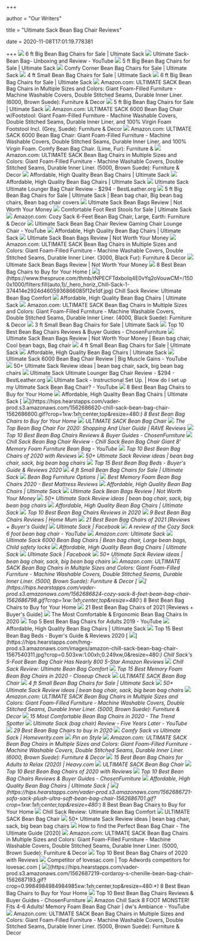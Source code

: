 +++
        
author = "Our Writers"
        
title = "Ultimate Sack Bean Bag Chair Reviews"
        
date = 2020-11-08T17:01:19.778381
        
+++
[ ![](https://www.ultimatesack.com/wp-content/uploads/2016/04/Red-Suede_2.jpg)](https://www.ultimatesack.com/wp-content/uploads/2016/04/Red-Suede_2.jpg) 6 ft Big Bean Bag Chairs for Sale | Ultimate Sack
[ ![](https://i.ytimg.com/vi/ghs1shGgUfQ/hqdefault.jpg)](https://i.ytimg.com/vi/ghs1shGgUfQ/hqdefault.jpg) Ultimate Sack- Bean Bag- Unboxing and Review - YouTube
[ ![](https://www.ultimatesack.com/wp-content/uploads/2016/05/additional1_2.jpg)](https://www.ultimatesack.com/wp-content/uploads/2016/05/additional1_2.jpg) 5 ft Big Bean Bag Chairs for Sale | Ultimate Sack
[ ![](https://www.ultimatesack.com/wp-content/uploads/2016/05/Corner-CamelSuede_1.jpg)](https://www.ultimatesack.com/wp-content/uploads/2016/05/Corner-CamelSuede_1.jpg) Comfy Corner Bean Bag Chairs for Sale | Ultimate Sack
[ ![](https://www.ultimatesack.com/wp-content/uploads/2016/04/Sage-Passion_3.jpg)](https://www.ultimatesack.com/wp-content/uploads/2016/04/Sage-Passion_3.jpg) 4 ft Small Bean Bag Chairs for Sale | Ultimate Sack
[ ![](https://www.ultimatesack.com/wp-content/uploads/2016/04/Additional3.jpg)](https://www.ultimatesack.com/wp-content/uploads/2016/04/Additional3.jpg) 6 ft Big Bean Bag Chairs for Sale | Ultimate Sack
[ ![](https://images-na.ssl-images-amazon.com/images/I/71SKw3vn3HL._AC_SY355_.jpg)](https://images-na.ssl-images-amazon.com/images/I/71SKw3vn3HL._AC_SY355_.jpg) Amazon.com: ULTIMATE SACK Bean Bag Chairs in Multiple Sizes and Colors:  Giant Foam-Filled Furniture - Machine Washable Covers, Double Stitched  Seams, Durable Inner Liner. (6000, Brown Suede): Furniture & Decor
[ ![](https://www.ultimatesack.com/wp-content/uploads/2016/05/5ftcloudnew.jpg)](https://www.ultimatesack.com/wp-content/uploads/2016/05/5ftcloudnew.jpg) 5 ft Big Bean Bag Chairs for Sale | Ultimate Sack
[ ![](https://images-na.ssl-images-amazon.com/images/I/613B81eNeYL._AC_SY355_.jpg)](https://images-na.ssl-images-amazon.com/images/I/613B81eNeYL._AC_SY355_.jpg) Amazon.com: ULTIMATE SACK 6000 Bean Bag Chair w/Footstool: Giant Foam-Filled  Furniture - Machine Washable Covers, Double Stitched Seams, Durable Inner  Liner, and 100% Virgin Foam Footstool Incl. (Grey, Suede): Furniture & Decor
[ ![](https://m.media-amazon.com/images/I/71JIzQvDE6L._AC_SS350_.jpg)](https://m.media-amazon.com/images/I/71JIzQvDE6L._AC_SS350_.jpg) Amazon.com: ULTIMATE SACK 6000 Bean Bag Chair: Giant Foam-Filled Furniture  - Machine Washable Covers, Double Stitched Seams, Durable Inner Liner, and  100% Virgin Foam. Comfy Bean Bag Chair. (Lime, Fur): Furniture &
[ ![](https://images-na.ssl-images-amazon.com/images/I/71w55B8cMXL._AC_SY355_.jpg)](https://images-na.ssl-images-amazon.com/images/I/71w55B8cMXL._AC_SY355_.jpg) Amazon.com: ULTIMATE SACK Bean Bag Chairs in Multiple Sizes and Colors:  Giant Foam-Filled Furniture - Machine Washable Covers, Double Stitched  Seams, Durable Inner Liner. (5000, Brown Suede): Furniture & Decor
[ ![](https://www.ultimatesack.com/wp-content/uploads/2016/05/5ft.jpg)](https://www.ultimatesack.com/wp-content/uploads/2016/05/5ft.jpg) Affordable, High Quality Bean Bag Chairs | Ultimate Sack
[ ![](https://www.ultimatesack.com/wp-content/uploads/2016/05/green.jpg)](https://www.ultimatesack.com/wp-content/uploads/2016/05/green.jpg) Affordable, High Quality Bean Bag Chairs | Ultimate Sack
[ ![](https://bestleather.org/wp-content/uploads/2020/01/Display.jpg)](https://bestleather.org/wp-content/uploads/2020/01/Display.jpg) Ultimate Sack Ultimate Lounger Bag Chair Review - $294 - BestLeather.org
[ ![](https://i.pinimg.com/originals/65/ca/29/65ca29b3f5e566e5688fb9b24a22ef68.jpg)](https://i.pinimg.com/originals/65/ca/29/65ca29b3f5e566e5688fb9b24a22ef68.jpg) 5 ft Big Bean Bag Chairs for Sale | Ultimate Sack | Bean bag chair, Big bean  bag chairs, Bean bag chair covers
[ ![](https://smallneed.com/wp-content/uploads/2019/03/ULTIMATE-SACK-6000-Bean-Bag-Chair-Review-300x300.png)](https://smallneed.com/wp-content/uploads/2019/03/ULTIMATE-SACK-6000-Bean-Bag-Chair-Review-300x300.png) Ultimate Sack Bean Bags Review | Not Worth Your Money
[ ![](https://www.ultimatesack.com/wp-content/uploads/2016/05/4ft-brown-suede-new2.jpg)](https://www.ultimatesack.com/wp-content/uploads/2016/05/4ft-brown-suede-new2.jpg) Comfortable Foot Rest Stools for Sale | Ultimate Sack
[ ![](https://images-na.ssl-images-amazon.com/images/I/8114RMaSAbL._AC_SL1500_.jpg)](https://images-na.ssl-images-amazon.com/images/I/8114RMaSAbL._AC_SL1500_.jpg) Amazon.com: Cozy Sack 6-Feet Bean Bag Chair, Large, Earth: Furniture & Decor
[ ![](https://i.ytimg.com/vi/jV_iA46PSHY/maxresdefault.jpg)](https://i.ytimg.com/vi/jV_iA46PSHY/maxresdefault.jpg) Ultimate Sack Bean Bag Chair Review Gaming Chair Lounge Chair - YouTube
[ ![](https://www.ultimatesack.com/wp-content/uploads/2016/05/Hunter-Suede_4.jpg)](https://www.ultimatesack.com/wp-content/uploads/2016/05/Hunter-Suede_4.jpg) Affordable, High Quality Bean Bag Chairs | Ultimate Sack
[ ![](https://smallneed.com/wp-content/uploads/2019/03/Ultimate-Sack-4000-Review-1024x576.png)](https://smallneed.com/wp-content/uploads/2019/03/Ultimate-Sack-4000-Review-1024x576.png) Ultimate Sack Bean Bags Review | Not Worth Your Money
[ ![](https://images-na.ssl-images-amazon.com/images/I/51EiZqOZo1L._AC_SY355_.jpg)](https://images-na.ssl-images-amazon.com/images/I/51EiZqOZo1L._AC_SY355_.jpg) Amazon.com: ULTIMATE SACK Bean Bag Chairs in Multiple Sizes and Colors:  Giant Foam-Filled Furniture - Machine Washable Covers, Double Stitched  Seams, Durable Inner Liner. (3000, Black Fur): Furniture & Decor
[ ![](https://smallneed.com/wp-content/uploads/2019/03/ultimate-sack-reviews-1024x576.png)](https://smallneed.com/wp-content/uploads/2019/03/ultimate-sack-reviews-1024x576.png) Ultimate Sack Bean Bags Review | Not Worth Your Money
[ ![](https://hips.hearstapps.com/hmg-prod.s3.amazonaws.com/images/best-beanbag-chairs-1564173831.png)](https://hips.hearstapps.com/hmg-prod.s3.amazonaws.com/images/best-beanbag-chairs-1564173831.png) 8 Best Bean Bag Chairs to Buy for Your Home
[ ![](https://www.thespruce.com/thmb/tNPECFTdxboIq4E0vYq2oVouwCM=/1500x1000/filters:fill(auto,1)/_hero_horiz_Chill-Sack-1-374414e2924d4605936866085f12e1df.jpg)](https://www.thespruce.com/thmb/tNPECFTdxboIq4E0vYq2oVouwCM=/1500x1000/filters:fill(auto,1)/_hero_horiz_Chill-Sack-1-374414e2924d4605936866085f12e1df.jpg) Chill Sack Review: Ultimate Bean Bag Comfort
[ ![](https://www.ultimatesack.com/wp-content/uploads/2016/05/corner.jpg)](https://www.ultimatesack.com/wp-content/uploads/2016/05/corner.jpg) Affordable, High Quality Bean Bag Chairs | Ultimate Sack
[ ![](https://images-na.ssl-images-amazon.com/images/I/61O-961cG7L._AC_SY355_.jpg)](https://images-na.ssl-images-amazon.com/images/I/61O-961cG7L._AC_SY355_.jpg) Amazon.com: ULTIMATE SACK Bean Bag Chairs in Multiple Sizes and Colors:  Giant Foam-Filled Furniture - Machine Washable Covers, Double Stitched  Seams, Durable Inner Liner. (4000, Black Suede): Furniture & Decor
[ ![](https://www.ultimatesack.com/wp-content/uploads/2016/05/purple.jpg)](https://www.ultimatesack.com/wp-content/uploads/2016/05/purple.jpg) 3 ft Small Bean Bag Chairs for Sale | Ultimate Sack
[ ![](https://chosenfurniture.com/wp-content/uploads/2020/01/ultimate-sack-6000-foam-filled-giant-bag.jpg)](https://chosenfurniture.com/wp-content/uploads/2020/01/ultimate-sack-6000-foam-filled-giant-bag.jpg) Top 10 Best Bean Bag Chairs Reviews & Buyer Guides - ChosenFurniture
[ ![](https://i.pinimg.com/originals/94/16/24/94162474dd6548ce4666012561a914dc.png)](https://i.pinimg.com/originals/94/16/24/94162474dd6548ce4666012561a914dc.png) Ultimate Sack Bean Bags Review | Not Worth Your Money | Bean bag chair,  Cool bean bags, Bag chair
[ ![](https://www.ultimatesack.com/wp-content/uploads/2016/04/additional3_1-1.jpg)](https://www.ultimatesack.com/wp-content/uploads/2016/04/additional3_1-1.jpg) 4 ft Small Bean Bag Chairs for Sale | Ultimate Sack
[ ![](https://www.ultimatesack.com/wp-content/uploads/2020/09/fall-bigsale-120.jpg)](https://www.ultimatesack.com/wp-content/uploads/2020/09/fall-bigsale-120.jpg) Affordable, High Quality Bean Bag Chairs | Ultimate Sack
[ ![](https://i.ytimg.com/vi/8IlQglRhEWc/maxresdefault.jpg)](https://i.ytimg.com/vi/8IlQglRhEWc/maxresdefault.jpg) Ultimate Sack 6000 Bean Bag Chair Review | Big Muscle Gains - YouTube
[ ![](https://i.pinimg.com/236x/e2/eb/9c/e2eb9c72b6c6f6a3d7a80f25fdbe35cc.jpg)](https://i.pinimg.com/236x/e2/eb/9c/e2eb9c72b6c6f6a3d7a80f25fdbe35cc.jpg) 50+ Ultimate Sack Review ideas | bean bag chair, sack, big bean bag chairs
[ ![](https://bestleather.org/wp-content/uploads/2020/01/Ultimiate-Sack-Feature-1.jpg)](https://bestleather.org/wp-content/uploads/2020/01/Ultimiate-Sack-Feature-1.jpg) Ultimate Sack Ultimate Lounger Bag Chair Review - $294 - BestLeather.org
[ ![](https://i.ytimg.com/vi/_IwAFp3xUbs/hqdefault.jpg)](https://i.ytimg.com/vi/_IwAFp3xUbs/hqdefault.jpg) Ultimate Sack - Instructional Set Up. | How do I set up my Ultimate Sack  Bean Bag Chair? - YouTube
[ ![](https://hips.hearstapps.com/hmg-prod.s3.amazonaws.com/images/best-beanbag-chairs-social-1564172883.png)](https://hips.hearstapps.com/hmg-prod.s3.amazonaws.com/images/best-beanbag-chairs-social-1564172883.png) 8 Best Bean Bag Chairs to Buy for Your Home
[ ![](https://www.ultimatesack.com/wp-content/uploads/2016/05/4ft.jpg)](https://www.ultimatesack.com/wp-content/uploads/2016/05/4ft.jpg) Affordable, High Quality Bean Bag Chairs | Ultimate Sack
[ ![](https://hips.hearstapps.com/vader-prod.s3.amazonaws.com/1562686620-chill-sack-bean-bag-chair-1562686600.gif?crop=1xw:1xh;center,top&resize=480:*)](https://hips.hearstapps.com/vader-prod.s3.amazonaws.com/1562686620-chill-sack-bean-bag-chair-1562686600.gif?crop=1xw:1xh;center,top&resize=480:*) 8 Best Bean Bag Chairs to Buy for Your Home
[ ![](https://20fd661yccar325znz1e9bdl-wpengine.netdna-ssl.com/wp-content/uploads/2020/01/sofa-sack-plush-ultra-soft-bean-bag-chair-bean-bag-chair.jpg)](https://20fd661yccar325znz1e9bdl-wpengine.netdna-ssl.com/wp-content/uploads/2020/01/sofa-sack-plush-ultra-soft-bean-bag-chair-bean-bag-chair.jpg) ULTIMATE SACK Bean Bag Chair
[ ![](https://www.ravereviews.org/wp-content/uploads/2019/01/RAVE-BeanBag-IntroBigJoe.jpg)](https://www.ravereviews.org/wp-content/uploads/2019/01/RAVE-BeanBag-IntroBigJoe.jpg) The Top Bean Bag Chair For 2020: Shopping And User Guide | RAVE Reviews
[ ![](https://chosenfurniture.com/wp-content/uploads/2019/06/bean-bag-chairs-reviews.jpg)](https://chosenfurniture.com/wp-content/uploads/2019/06/bean-bag-chairs-reviews.jpg) Top 10 Best Bean Bag Chairs Reviews & Buyer Guides - ChosenFurniture
[ ![](https://i.ytimg.com/vi/6LeiUv0VVP8/maxresdefault.jpg)](https://i.ytimg.com/vi/6LeiUv0VVP8/maxresdefault.jpg) Chill Sack Bean Bag Chair Review - Chill Sack Bean Bag Chair Giant 8'  Memory Foam Furniture Bean Bag - YouTube
[ ![](https://www.republiclab.com/wp-content/uploads/2018/07/best-bean-bag-chairs-1.jpg)](https://www.republiclab.com/wp-content/uploads/2018/07/best-bean-bag-chairs-1.jpg) Top 10 Best Bean Bag Chairs of 2020 with Reviews
[ ![](https://i.pinimg.com/236x/e9/24/2c/e9242c6e8a008ce459b1063a74b69ea8.jpg)](https://i.pinimg.com/236x/e9/24/2c/e9242c6e8a008ce459b1063a74b69ea8.jpg) 50+ Ultimate Sack Review ideas | bean bag chair, sack, big bean bag chairs
[ ![](https://m.media-amazon.com/images/I/41FqCuZ+tqL._SL160_.jpg)](https://m.media-amazon.com/images/I/41FqCuZ+tqL._SL160_.jpg) Top 15 Best Bean Bag Beds - Buyer's Guide & Reviews 2020
[ ![](https://www.ultimatesack.com/wp-content/uploads/2016/04/additional2_1-1.jpg)](https://www.ultimatesack.com/wp-content/uploads/2016/04/additional2_1-1.jpg) 4 ft Small Bean Bag Chairs for Sale | Ultimate Sack
[ ![](https://www.ultimatesack.com/wp-content/uploads/2016/05/6ftgray2019-270x300.jpg)](https://www.ultimatesack.com/wp-content/uploads/2016/05/6ftgray2019-270x300.jpg) Bean Bag Furniture Options |
[ ![](https://bestmattress.reviews/wp-content/uploads/2019/12/Best-Memory-Foam-Bean-Bag-Chairs.jpg)](https://bestmattress.reviews/wp-content/uploads/2019/12/Best-Memory-Foam-Bean-Bag-Chairs.jpg) Best Memory Foam Bean Bag Chairs 2020 - Best Mattress Reviews
[ ![](https://www.ultimatesack.com/assets/images/camel-series-large.jpg)](https://www.ultimatesack.com/assets/images/camel-series-large.jpg) Affordable, High Quality Bean Bag Chairs | Ultimate Sack
[ ![](https://smallneed.com/wp-content/uploads/2019/03/Ultimate-Sack-3000-Review-1024x576.png)](https://smallneed.com/wp-content/uploads/2019/03/Ultimate-Sack-3000-Review-1024x576.png) Ultimate Sack Bean Bags Review | Not Worth Your Money
[ ![](https://i.pinimg.com/236x/bc/b5/28/bcb5281bbe99c163bc4870cbcf37e520.jpg)](https://i.pinimg.com/236x/bc/b5/28/bcb5281bbe99c163bc4870cbcf37e520.jpg) 50+ Ultimate Sack Review ideas | bean bag chair, sack, big bean bag chairs
[ ![](https://www.ultimatesack.com/wp-content/uploads/2020/10/3ft.jpg)](https://www.ultimatesack.com/wp-content/uploads/2020/10/3ft.jpg) Affordable, High Quality Bean Bag Chairs | Ultimate Sack
[ ![](https://allbestops.com/wp-content/uploads/2019/10/B079YZX7CR-2.jpg)](https://allbestops.com/wp-content/uploads/2019/10/B079YZX7CR-2.jpg) Top 10 Best Bean Bag Chairs Reviews in 2020
[ ![](https://athomemum.com/wp-content/uploads/2018/11/Best-Bean-Bag-Chairs-Reviews.jpg)](https://athomemum.com/wp-content/uploads/2018/11/Best-Bean-Bag-Chairs-Reviews.jpg) 9 Best Bean Bag Chairs Reviews | Home Mum
[ ![](https://cdn.architecturelab.net/wp-content/uploads/2018/01/bean-bag-header-new.jpg)](https://cdn.architecturelab.net/wp-content/uploads/2018/01/bean-bag-header-new.jpg) 21 Best Bean Bag Chairs of 2021 [Reviews + Buyer's Guide]
[ ![](https://lookaside.fbsbx.com/lookaside/crawler/media/?media_id=10155913624510661&get_thumbnail=1)](https://lookaside.fbsbx.com/lookaside/crawler/media/?media_id=10155913624510661&get_thumbnail=1) Ultimate Sack | Facebook
[ ![](https://i.ytimg.com/vi/rvC6Mj6h9Ok/maxresdefault.jpg)](https://i.ytimg.com/vi/rvC6Mj6h9Ok/maxresdefault.jpg) A review of the Cozy Sack 6 foot bean bag chair - YouTube
[ ![](https://m.media-amazon.com/images/I/61vB+ggNNuL._AC_UY218_.jpg)](https://m.media-amazon.com/images/I/61vB+ggNNuL._AC_UY218_.jpg) Amazon.com: Ultimate Sack
[ ![](https://i.pinimg.com/originals/09/21/07/092107ec6e2783b86dabad066ae16997.png)](https://i.pinimg.com/originals/09/21/07/092107ec6e2783b86dabad066ae16997.png) Ultimate Sack 6000 Bean Bag Chairs | Bean bag chair, Large bean bags, Child  safety locks
[ ![](https://www.ultimatesack.com/wp-content/uploads/2016/05/redlargedog.jpg)](https://www.ultimatesack.com/wp-content/uploads/2016/05/redlargedog.jpg) Affordable, High Quality Bean Bag Chairs | Ultimate Sack
[ ![](https://lookaside.fbsbx.com/lookaside/crawler/media/?media_id=377485585768)](https://lookaside.fbsbx.com/lookaside/crawler/media/?media_id=377485585768) Ultimate Sack | Facebook
[ ![](https://i.pinimg.com/236x/a0/b5/bc/a0b5bc2ee8e18d1a3950c9934d6c7a1b.jpg)](https://i.pinimg.com/236x/a0/b5/bc/a0b5bc2ee8e18d1a3950c9934d6c7a1b.jpg) 50+ Ultimate Sack Review ideas | bean bag chair, sack, big bean bag chairs
[ ![](https://m.media-amazon.com/images/S/aplus-media/sc/63512012-db9c-48ea-8d00-fe6e213cf06f.__CR0,0,1020,1020_PT0_SX300_V1___.jpg)](https://m.media-amazon.com/images/S/aplus-media/sc/63512012-db9c-48ea-8d00-fe6e213cf06f.__CR0,0,1020,1020_PT0_SX300_V1___.jpg) Amazon.com: ULTIMATE SACK Bean Bag Chairs in Multiple Sizes and Colors:  Giant Foam-Filled Furniture - Machine Washable Covers, Double Stitched  Seams, Durable Inner Liner. (5000, Brown Suede): Furniture & Decor
[ ![](https://hips.hearstapps.com/vader-prod.s3.amazonaws.com/1562686824-cozy-sack-8-feet-bean-bag-chair-1562686798.gif?crop=1xw:1xh;center,top&resize=480:*)](https://hips.hearstapps.com/vader-prod.s3.amazonaws.com/1562686824-cozy-sack-8-feet-bean-bag-chair-1562686798.gif?crop=1xw:1xh;center,top&resize=480:*) 8 Best Bean Bag Chairs to Buy for Your Home
[ ![](https://cdn.architecturelab.net/wp-content/uploads/2020/08/best-bean-bag-chair.png)](https://cdn.architecturelab.net/wp-content/uploads/2020/08/best-bean-bag-chair.png) 21 Best Bean Bag Chairs of 2021 [Reviews + Buyer's Guide]
[ ![](https://ergonomicshealth.com/wp-content/uploads/2020/03/beanbag_banne1.jpg)](https://ergonomicshealth.com/wp-content/uploads/2020/03/beanbag_banne1.jpg) The Most Comfortable & Ergonomic Bean Bag Chairs In 2020
[ ![](https://i.ytimg.com/vi/oGuGCUNcIHo/maxresdefault.jpg)](https://i.ytimg.com/vi/oGuGCUNcIHo/maxresdefault.jpg) Top 5 Best Bean Bag Chairs for Adults 2019 - YouTube
[ ![](https://www.ultimatesack.com/wp-content/uploads/2017/11/pillow2017.jpg)](https://www.ultimatesack.com/wp-content/uploads/2017/11/pillow2017.jpg) Affordable, High Quality Bean Bag Chairs | Ultimate Sack
[ ![](https://supercomfysleep.com/wp-content/uploads/2020/03/Top-15-Best-Bean-Bag-Beds-Buyers-Guide-Reviews-2020-1.jpg)](https://supercomfysleep.com/wp-content/uploads/2020/03/Top-15-Best-Bean-Bag-Beds-Buyers-Guide-Reviews-2020-1.jpg) Top 15 Best Bean Bag Beds - Buyer's Guide & Reviews 2020
[ ![](https://hips.hearstapps.com/hmg-prod.s3.amazonaws.com/images/amazon-chill-sack-bean-bag-chair-1567540311.jpg?crop=0.503xw:1.00xh;0.249xw,0&resize=480:*)](https://hips.hearstapps.com/hmg-prod.s3.amazonaws.com/images/amazon-chill-sack-bean-bag-chair-1567540311.jpg?crop=0.503xw:1.00xh;0.249xw,0&resize=480:*) Chill Sack's 5-Foot Bean Bag Chair Has Nearly 800 5-Star Amazon Reviews
[ ![](https://www.thespruce.com/thmb/iYzRaLakGbanCU11bl00qHJh4Fc=/1500x1000/filters:no_upscale():max_bytes(150000):strip_icc()/Chill-Sack-3-a1905ace3b65474196d63ad4494d759a.jpg)](https://www.thespruce.com/thmb/iYzRaLakGbanCU11bl00qHJh4Fc=/1500x1000/filters:no_upscale():max_bytes(150000):strip_icc()/Chill-Sack-3-a1905ace3b65474196d63ad4494d759a.jpg) Chill Sack Review: Ultimate Bean Bag Comfort
[ ![](https://closeupcheck.com/wp-content/uploads/2019/06/B019OGK2KS.jpg)](https://closeupcheck.com/wp-content/uploads/2019/06/B019OGK2KS.jpg) Top 15 Best Memory Foam Bean Bag Chairs in 2020 - Closeup Check
[ ![](https://20fd661yccar325znz1e9bdl-wpengine.netdna-ssl.com/wp-content/uploads/2020/01/Screen-Shot-2020-10-14-at-1.25.43-PM.png)](https://20fd661yccar325znz1e9bdl-wpengine.netdna-ssl.com/wp-content/uploads/2020/01/Screen-Shot-2020-10-14-at-1.25.43-PM.png) ULTIMATE SACK Bean Bag Chair
[ ![](https://www.ultimatesack.com/wp-content/uploads/2016/04/4ftcloudnewfur.jpg)](https://www.ultimatesack.com/wp-content/uploads/2016/04/4ftcloudnewfur.jpg) 4 ft Small Bean Bag Chairs for Sale | Ultimate Sack
[ ![](https://i.pinimg.com/236x/58/d3/84/58d3848d0f058900b80ab290725b9638.jpg)](https://i.pinimg.com/236x/58/d3/84/58d3848d0f058900b80ab290725b9638.jpg) 50+ Ultimate Sack Review ideas | bean bag chair, sack, big bean bag chairs
[ ![](https://m.media-amazon.com/images/S/aplus-seller-content-images-us-east-1/ATVPDKIKX0DER/A1KD5LD8X5TNZQ/B07C85WVXK/wvB0uLQHTxf._UX300_TTW__.jpg)](https://m.media-amazon.com/images/S/aplus-seller-content-images-us-east-1/ATVPDKIKX0DER/A1KD5LD8X5TNZQ/B07C85WVXK/wvB0uLQHTxf._UX300_TTW__.jpg) Amazon.com: ULTIMATE SACK Bean Bag Chairs in Multiple Sizes and Colors:  Giant Foam-Filled Furniture - Machine Washable Covers, Double Stitched  Seams, Durable Inner Liner. (5000, Brown Suede): Furniture & Decor
[ ![](https://www.thetrendspotter.net/wp-content/uploads/2020/10/Bean-bag-chair.jpg)](https://www.thetrendspotter.net/wp-content/uploads/2020/10/Bean-bag-chair.jpg) 15 Most Comfortable Bean Bag Chairs in 2020 - The Trend Spotter
[ ![](https://i.ytimg.com/vi/qvNA2RV5y-w/maxresdefault.jpg)](https://i.ytimg.com/vi/qvNA2RV5y-w/maxresdefault.jpg) Ultimate Sack (bag chair) Review - Five Years Later - YouTube
[ ![](https://homebnc.com/homeimg/2019/06/06-bean-bag-chair-ideas-homebnc.jpg)](https://homebnc.com/homeimg/2019/06/06-bean-bag-chair-ideas-homebnc.jpg) 29 Best Bean Bag Chairs to buy in 2020
[ ![](https://homeverity.com/wp-content/uploads/2017/12/Comfy-Sack-vs-Ultimate-Sack-1.jpg)](https://homeverity.com/wp-content/uploads/2017/12/Comfy-Sack-vs-Ultimate-Sack-1.jpg) Comfy Sack vs Ultimate Sack | Homeverity.com
[ ![](https://i.pinimg.com/originals/ac/a6/64/aca664ecbdeb40ea5171bc4b5f69824c.jpg)](https://i.pinimg.com/originals/ac/a6/64/aca664ecbdeb40ea5171bc4b5f69824c.jpg) Pin on Style
[ ![](https://m.media-amazon.com/images/I/41bEzhqhGfL.jpg)](https://m.media-amazon.com/images/I/41bEzhqhGfL.jpg) Amazon.com: ULTIMATE SACK Bean Bag Chairs in Multiple Sizes and Colors:  Giant Foam-Filled Furniture - Machine Washable Covers, Double Stitched  Seams, Durable Inner Liner. (6000, Brown Suede): Furniture & Decor
[ ![](https://heavy.com/wp-content/uploads/2015/07/ultimate-sack-6-foot-bean-bag-chair-with-footstool.jpg?quality=65&strip=all&w=425)](https://heavy.com/wp-content/uploads/2015/07/ultimate-sack-6-foot-bean-bag-chair-with-footstool.jpg?quality=65&strip=all&w=425) 15 Best Bean Bag Chairs for Adults to Relax (2020) | Heavy.com
[ ![](https://20fd661yccar325znz1e9bdl-wpengine.netdna-ssl.com/wp-content/uploads/2020/01/lukeight-stuffed-animal-storage-bean-bag-chair-bean-bag-chair.jpg)](https://20fd661yccar325znz1e9bdl-wpengine.netdna-ssl.com/wp-content/uploads/2020/01/lukeight-stuffed-animal-storage-bean-bag-chair-bean-bag-chair.jpg) ULTIMATE SACK Bean Bag Chair
[ ![](https://www.republiclab.com/wp-content/uploads/2018/07/8-feet-cozy-sack.jpg)](https://www.republiclab.com/wp-content/uploads/2018/07/8-feet-cozy-sack.jpg) Top 10 Best Bean Bag Chairs of 2020 with Reviews
[ ![](https://chosenfurniture.com/wp-content/uploads/2020/01/cozy-sack-bean-bag-chair.jpg)](https://chosenfurniture.com/wp-content/uploads/2020/01/cozy-sack-bean-bag-chair.jpg) Top 10 Best Bean Bag Chairs Reviews & Buyer Guides - ChosenFurniture
[ ![](https://www.ultimatesack.com/wp-content/uploads/2020/10/kids.jpg)](https://www.ultimatesack.com/wp-content/uploads/2020/10/kids.jpg) Affordable, High Quality Bean Bag Chairs | Ultimate Sack
[ ![](https://hips.hearstapps.com/vader-prod.s3.amazonaws.com/1562686721-sofa-sack-plush-ultra-soft-bean-bag-chair-1562686701.gif?crop=1xw:1xh;center,top&resize=480:*)](https://hips.hearstapps.com/vader-prod.s3.amazonaws.com/1562686721-sofa-sack-plush-ultra-soft-bean-bag-chair-1562686701.gif?crop=1xw:1xh;center,top&resize=480:*) 8 Best Bean Bag Chairs to Buy for Your Home
[ ![](https://www.thespruce.com/thmb/PE_Ba-M1kEsrj0Y6JDNwkqQZCaM=/1500x1000/filters:no_upscale():max_bytes(150000):strip_icc()/Chill-Sack-5-fa9aa587e63b4f81a00afc7f5f4182b0.jpg)](https://www.thespruce.com/thmb/PE_Ba-M1kEsrj0Y6JDNwkqQZCaM=/1500x1000/filters:no_upscale():max_bytes(150000):strip_icc()/Chill-Sack-5-fa9aa587e63b4f81a00afc7f5f4182b0.jpg) Chill Sack Review: Ultimate Bean Bag Comfort
[ ![](https://20fd661yccar325znz1e9bdl-wpengine.netdna-ssl.com/wp-content/uploads/2020/01/nobildonna-stuffed-storage-bean-bag-chair-bean-bag-chair.jpg)](https://20fd661yccar325znz1e9bdl-wpengine.netdna-ssl.com/wp-content/uploads/2020/01/nobildonna-stuffed-storage-bean-bag-chair-bean-bag-chair.jpg) ULTIMATE SACK Bean Bag Chair
[ ![](https://i.pinimg.com/236x/7d/dc/e6/7ddce60f93754253215e7e58fb8de013--large-bean-bag-chairs-large-bean-bags.jpg)](https://i.pinimg.com/236x/7d/dc/e6/7ddce60f93754253215e7e58fb8de013--large-bean-bag-chairs-large-bean-bags.jpg) 50+ Ultimate Sack Review ideas | bean bag chair, sack, big bean bag chairs
[ ![](https://dontbuythischair.com/wp-content/uploads/2018/10/chill-sack-best-bean-bag-chair-300x300.jpg)](https://dontbuythischair.com/wp-content/uploads/2018/10/chill-sack-best-bean-bag-chair-300x300.jpg)  How to find the Perfect Bean Bag Chair - The Ultimate Guide [2020]
[ ![](https://m.media-amazon.com/images/I/81jjEy7hFoL._AC_SS350_.jpg)](https://m.media-amazon.com/images/I/81jjEy7hFoL._AC_SS350_.jpg) Amazon.com: ULTIMATE SACK Bean Bag Chairs in Multiple Sizes and Colors:  Giant Foam-Filled Furniture - Machine Washable Covers, Double Stitched  Seams, Durable Inner Liner. (5000, Brown Suede): Furniture & Decor
[ ![](https://www.republiclab.com/wp-content/uploads/2018/07/chill-sack-bean-bag-chair-pink.jpg)](https://www.republiclab.com/wp-content/uploads/2018/07/chill-sack-bean-bag-chair-pink.jpg) Top 10 Best Bean Bag Chairs of 2020 with Reviews
[ ![](https://www.ispionage.com/research/US/advertiserlp/ultimatesack.com-e76c72e77653479dbb6f568c85b491eb)](https://www.ispionage.com/research/US/advertiserlp/ultimatesack.com-e76c72e77653479dbb6f568c85b491eb) Competitor of lovesac.com | Top Adwords competitors for lovesac.com
[ ![](https://hips.hearstapps.com/vader-prod.s3.amazonaws.com/1562687219-cordaroy-s-chenille-bean-bag-chair-1562687193.gif?crop=0.9984984984984985xw:1xh;center,top&resize=480:*)](https://hips.hearstapps.com/vader-prod.s3.amazonaws.com/1562687219-cordaroy-s-chenille-bean-bag-chair-1562687193.gif?crop=0.9984984984984985xw:1xh;center,top&resize=480:*) 8 Best Bean Bag Chairs to Buy for Your Home
[ ![](https://chosenfurniture.com/wp-content/uploads/2018/05/comfy-sacks-bean-bag-models.jpg)](https://chosenfurniture.com/wp-content/uploads/2018/05/comfy-sacks-bean-bag-models.jpg) Top 10 Best Bean Bag Chairs Reviews & Buyer Guides - ChosenFurniture
[ ![](https://i.ytimg.com/vi/wDw05qVCI4g/maxresdefault.jpg)](https://i.ytimg.com/vi/wDw05qVCI4g/maxresdefault.jpg) Amazon Chill Sack 8 FOOT MONSTER! Fits 4-6 Adults! Memory Foam Bean Bag  Chair | dw's Ambiance - YouTube
[ ![](https://m.media-amazon.com/images/S/aplus-seller-content-images-us-east-1/ATVPDKIKX0DER/A1KD5LD8X5TNZQ/B07C85WVXK/hjvB6B1AT0SS._UX300_TTW__.jpg)](https://m.media-amazon.com/images/S/aplus-seller-content-images-us-east-1/ATVPDKIKX0DER/A1KD5LD8X5TNZQ/B07C85WVXK/hjvB6B1AT0SS._UX300_TTW__.jpg) Amazon.com: ULTIMATE SACK Bean Bag Chairs in Multiple Sizes and Colors:  Giant Foam-Filled Furniture - Machine Washable Covers, Double Stitched  Seams, Durable Inner Liner. (5000, Brown Suede): Furniture & Decor
